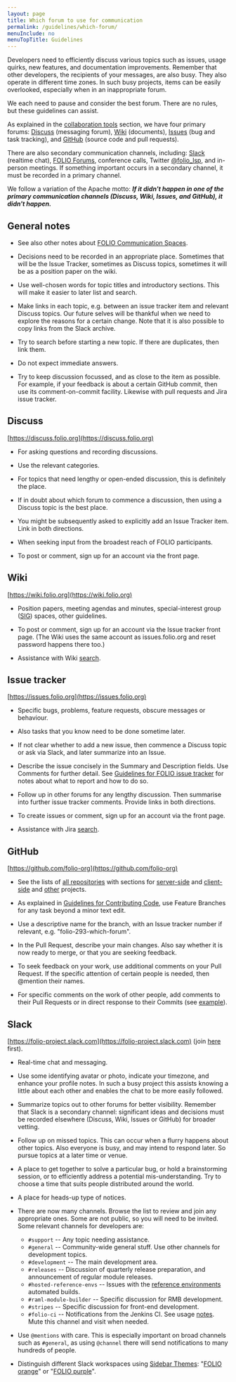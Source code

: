 ```yaml
---
layout: page
title: Which forum to use for communication
permalink: /guidelines/which-forum/
menuInclude: no
menuTopTitle: Guidelines
---
```


Developers need to efficiently discuss various topics such as issues,
usage quirks, new features, and documentation improvements.
Remember that other developers, the recipients of your messages, are also busy.
They also operate in different time zones. In such busy projects, items can
be easily overlooked, especially when in an inappropriate forum.

We each need to pause and consider the best forum.
There are no rules, but these guidelines can assist.

As explained in the
[collaboration tools](/community/#collaboration-tools) section,
we have four primary forums:
[Discuss](#discuss) (messaging forum),
[Wiki](#wiki) (documents),
[Issues](#issue-tracker) (bug and task tracking), and
[GitHub](#github) (source code and pull requests).

<span id="secondary"/> There are also secondary communication channels, including:
[Slack](#slack) (realtime chat),
[FOLIO Forums](/community/events/),
conference calls,
Twitter [@folio_lsp](https://twitter.com/folio_lsp),
and in-person meetings.
If something important occurs in a secondary channel, it must be recorded
in a primary channel.

We follow a variation of the Apache motto:
**_If it didn't happen in one of the primary communication channels
(Discuss, Wiki, Issues, and GitHub), it didn't happen._**

## General notes

- See also other notes about
  [FOLIO Communication Spaces](https://wiki.folio.org/display/COMMUNITY/FOLIO+Communication+Spaces).

- Decisions need to be recorded in an appropriate place.
  Sometimes that will be the Issue Tracker, sometimes as Discuss topics,
  sometimes it will be as a position paper on the wiki.

- Use well-chosen words for topic titles and introductory sections.
  This will make it easier to later list and search.

- Make links in each topic, e.g. between an issue tracker item and
  relevant Discuss topics. Our future selves will be thankful when
  we need to explore the reasons for a certain change.
  Note that it is also possible to copy links from the Slack archive.

- Try to search before starting a new topic. If there are duplicates,
  then link them.

- Do not expect immediate answers.

- Try to keep discussion focussed, and as close to the item as possible.
  For example, if your feedback is about a certain GitHub commit, then
  use its comment-on-commit facility.
  Likewise with pull requests and Jira issue tracker.

## Discuss

[https://discuss.folio.org](https://discuss.folio.org)

- For asking questions and recording discussions.

- Use the relevant categories.

- For topics that need lengthy or open-ended discussion, this is
  definitely the place.

- If in doubt about which forum to commence a discussion, then using a
  Discuss topic is the best place.

- You might be subsequently asked to explicitly add an Issue Tracker item.
  Link in both directions.

- When seeking input from the broadest reach of FOLIO participants.

- To post or comment, sign up for an account via the front page.

## Wiki

[https://wiki.folio.org](https://wiki.folio.org)

- Position papers, meeting agendas and minutes, special-interest group
  ([SIG](https://wiki.folio.org/display/PC/Special+Interest+Groups)) spaces,
  other guidelines.

- To post or comment, sign up for an account via the Issue tracker front page.
  (The Wiki uses the same account as issues.folio.org and reset password happens there too.)

- Assistance with Wiki [search](/search-other/#folio-wiki).

## Issue tracker

[https://issues.folio.org](https://issues.folio.org)

- Specific bugs, problems, feature requests, obscure messages or behaviour.

- Also tasks that you know need to be done sometime later.

- If not clear whether to add a new issue, then commence a
  Discuss topic or ask via Slack, and later summarize into an Issue.

- Describe the issue concisely in the Summary and Description fields.
  Use Comments for further detail.
  See [Guidelines for FOLIO issue tracker](/guidelines/issue-tracker/) for notes about what to report and how to do so.

- Follow up in other forums for any lengthy discussion.
  Then summarise into further issue tracker comments.
  Provide links in both directions.

- To create issues or comment, sign up for an account via the front page.

- Assistance with Jira [search](/search-other/#folio-issue-tracker).

## GitHub

[https://github.com/folio-org](https://github.com/folio-org)

- See the lists of [all repositories](/source-code) with sections for
[server-side](/source-code/#server-side) and
[client-side](/source-code/#client-side) and
[other](/source-code/#other-projects) projects.

- As explained in
  [Guidelines for Contributing Code](/guidelines/contributing/),
  use Feature Branches for any task beyond a minor text edit.

- Use a descriptive name for the branch, with an Issue tracker number
  if relevant, e.g. "folio-293-which-forum".

- In the Pull Request, describe your main changes. Also say whether
  it is now ready to merge, or that you are seeking feedback.

- To seek feedback on your work, use additional comments on your
  Pull Request. If the specific attention of certain people is needed,
  then @mention their names.

- For specific comments on the work of other people, add comments to
  their Pull Requests or in direct response to their Commits (see
  [example](https://github.com/folio-org/okapi/commit/710e201053897609ceb667e0687f830f92f9d006)).

## Slack

[https://folio-project.slack.com](https://folio-project.slack.com)
(join [here](https://slack-invitation.folio.org) first).

- Real-time chat and messaging.

- Use some identifying avatar or photo, indicate your timezone, and enhance your profile notes.
  In such a busy project this assists knowing a little about each other and enables the chat to be more easily followed.

- Summarize topics out to other forums for better visibility.
  Remember that Slack is a secondary channel: significant ideas and
  decisions must be recorded elsewhere (Discuss, Wiki, Issues or GitHub)
  for broader vetting.

- Follow up on missed topics. This can occur when a flurry happens about
  other topics. Also everyone is busy, and may intend to respond later.
  So pursue topics at a later time or venue.

- A place to get together to solve a particular bug,
  or hold a brainstorming session,
  or to efficiently address a potential mis-understanding.
  Try to choose a time that suits people distributed around the world.

- A place for heads-up type of notices.

- There are now many channels. Browse the list to review and join any appropriate ones.
  Some are not public, so you will need to be invited.
  Some relevant channels for developers are:
  - `#support` -- Any topic needing assistance.
  - `#general` -- Community-wide general stuff. Use other channels for development topics.
  - `#development` -- The main development area.
  - `#releases` -- Discussion of quarterly release preparation, and announcement of regular module releases.
  - `#hosted-reference-envs` -- Issues with the [reference environments](/guides/automation/#software-build-pipeline) automated builds.
  - `#raml-module-builder` -- Specific discussion for RMB development.
  - `#stripes` -- Specific discussion for front-end development.
  - `#folio-ci` -- Notifications from the Jenkins CI. See usage [notes](/guides/navigate-commits/). Mute this channel and visit when needed.

- Use `@mentions` with care. This is especially important on broad channels such as `#general`, as using `@channel` there will send notifications to many hundreds of people.

- Distinguish different Slack workspaces using
  [Sidebar Themes](http://slackstyles.com/#/tag/FOLIO):
  "[FOLIO orange](http://slackthemes.net/#/folio_orange)" or
  "[FOLIO purple](http://slackthemes.net/#/folio_purple)".


